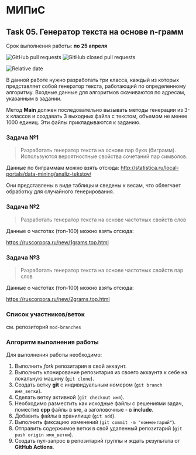# МИПиС

## Task 05. Генератор текста на основе n-грамм

Срок выполнения работы: **по 25 апреля**

![GitHub pull requests](https://img.shields.io/github/issues-pr/UNN-IASR/mod-task05-gen)
![GitHub closed pull requests](https://img.shields.io/github/issues-pr-closed/UNN-IASR/mod-task05-gen)

![Relative date](https://img.shields.io/date/1619384400)

В данной работе нужно разработать три класса, каждый из которых представляет собой генератор текста, работающий по определенному алгоритму. Входные данные для алгоритмов скачиваются по адресам, указанным в задании. 

Метод **Main** должен последовательно вызывать методы генерации из 3-х классов и создавать 3 выходных файла с текстом, объемом не менее 1000 единиц. Эти файлы прикладываются к заданию.


### Задача №1

> Разработать генератор текста на основе пар букв (биграмм). Используются вероятностные свойства сочетаний пар символов.

Данные по биграммам можно взять отсюда: http://statistica.ru/local-portals/data-mining/analiz-tekstov/

Они представлены в виде таблицы и сведены к весам, что облегчает обработку для случайного генерирования.

### Задача №2

> Разработать генератор текста на основе частотных свойств слов 

Данные о частотах (топ-100) можно взять отсюда:

https://ruscorpora.ru/new/1grams.top.html

### Задача №3

> Разработать генератор текста на основе частотных свойств пар слов 

Данные о частотах (топ-100) можно взять отсюда:

https://ruscorpora.ru/new/2grams.top.html


### Список участников/веток

см. репозиторий `mod-branches`

### Алгоритм выполнения работы

Для выполнения работы необходимо:

1. Выполнить *fork* репозитария в свой аккаунт.
1. Выполнить клонирование репозитария из своего аккаунта к себе на локальную машину (`git clone`).
1. Создать ветку **git** с индивидуальным номером (`git branch имя_ветки`).
1. Сделать ветку активной (`git checkout имя`).
1. Необходимо разместить как исходные файлы с решениями задач, поместив **cpp** файлы в **src**, а заголовочные - в **include**. 
1. Добавить файлы в хранилище (`git add`).
1. Выполнить фиксацию изменений (`git commit -m "комментарий"`).
1. Отправить содержимое ветки в свой удаленный репозитарий (`git push origin имя_ветки`).
1. Создать пул-запрос в репозитарий группы и ждать результата от **GitHub Actions**.


